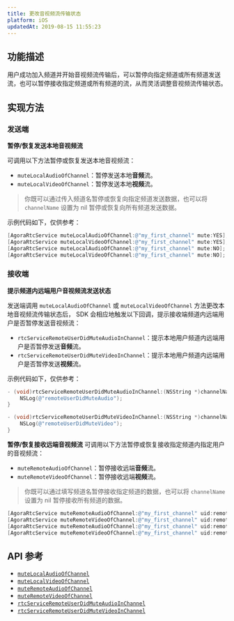 ```yaml
---
title: 更改音视频流传输状态
platform: iOS
updatedAt: 2019-08-15 11:55:23
---
```

## 功能描述
用户成功加入频道并开始音视频流传输后，可以暂停向指定频道或所有频道发送流，也可以暂停接收指定频道或所有频道的流，从而灵活调整音视频流传输状态。

## 实现方法
### 发送端

**暂停/恢复发送本地音视频流**

可调用以下方法暂停或恢复发送本地音视频流：

- `muteLocalAudioOfChannel`：暂停发送本地**音频**流。
- `muteLocalVideoOfChannel`：暂停发送本地**视频**流。

>你既可以通过传入频道名暂停或恢复向指定频道发送数据，也可以将 `channelName` 设置为 nil 暂停或恢复向所有频道发送数据。

示例代码如下，仅供参考：
~~~objective-c
[AgoraRtcService muteLocalAudioOfChannel:@"my_first_channel" mute:YES]; // Stop sending audio
[AgoraRtcService muteLocalVideoOfChannel:@"my_first_channel" mute:YES]; // Stop sending video
[AgoraRtcService muteLocalAudioOfChannel:@"my_first_channel" mute:NO]; // Start sending audio
[AgoraRtcService muteLocalVideoOfChannel:@"my_first_channel" mute:NO]; // Start sending video
~~~

### 接收端

**提示频道内远端用户音视频流发送状态**

发送端调用 `muteLocalAudioOfChannel` 或 `muteLocalVideoOfChannel` 方法更改本地音视频流传输状态后， SDK 会相应地触发以下回调，提示接收端频道内远端用户是否暂停发送音视频流：

* `rtcServiceRemoteUserDidMuteAudioInChannel`：提示本地用户频道内远端用户是否暂停发送**音频**流。
* `rtcServiceRemoteUserDidMuteVideoInChannel`：提示本地用户频道内远端用户是否暂停发送**视频**流。

示例代码如下，仅供参考：
~~~objective-c
- (void)rtcServiceRemoteUserDidMuteAudioInChannel:(NSString *)channelName uid:(uint32_t)uid muted:(BOOL)muted {
    NSLog(@"remoteUserDidMuteAudio");
}

- (void)rtcServiceRemoteUserDidMuteVideoInChannel:(NSString *)channelName uid:(uint32_t)uid muted:(BOOL)muted {
    NSLog(@"remoteUserDidMuteVideo");
}
~~~

**暂停/恢复接收远端音视频流**
可调用以下方法暂停或恢复接收指定频道内指定用户的音视频流：

* `muteRemoteAudioOfChannel`：暂停接收远端**音频**流。
* `muteRemoteVideoOfChannel`：暂停接收远端**视频**流。

>你既可以通过填写频道名暂停接收指定频道的数据，也可以将 `channelName` 设置为 nil 暂停接收所有频道的数据。

~~~objective-c
[AgoraRtcService muteRemoteAudioOfChannel:@"my_first_channel" uid:remoteUid mute:YES]; // Stop receiving audio from a remote user
[AgoraRtcService muteRemoteVideoOfChannel:@"my_first_channel" uid:remoteUid mute:YES]; // Stop receiving video from a remote user
[AgoraRtcService muteRemoteAudioOfChannel:@"my_first_channel" uid:remoteUid mute:NO]; // Start receiving audio from a remote user
[AgoraRtcService muteRemoteVideoOfChannel:@"my_first_channel" uid:remoteUid mute:NO]; // Start receiving video from a remote user
~~~

## API 参考
- [`muteLocalAudioOfChannel`](./API%20Reference/rtsa_oc/Classes/AgoraRtcService.html#//api/name/muteLocalAudioOfChannel:mute:)
- [`muteLocalVideoOfChannel`](./API%20Reference/rtsa_oc/Classes/AgoraRtcService.html#//api/name/muteLocalVideoOfChannel:mute:)
- [`muteRemoteAudioOfChannel`](./API%20Reference/rtsa_oc/Classes/AgoraRtcService.html#//api/name/muteRemoteAudioOfChannel:uid:mute:)
- [`muteRemoteVideoOfChannel`](./API%20Reference/rtsa_oc/Classes/AgoraRtcService.html#//api/name/muteRemoteVideoOfChannel:uid:mute:)
- [`rtcServiceRemoteUserDidMuteAudioInChannel`](./API%20Reference/rtsa_oc/Protocols/AgoraRtcServiceEvents.html#//api/name/rtcServiceRemoteUserDidMuteAudioInChannel:uid:muted:)
- [`rtcServiceRemoteUserDidMuteVideoInChannel`](./API%20Reference/rtsa_oc/Protocols/AgoraRtcServiceEvents.html#//api/name/rtcServiceDidReceiveVideoDataInChannel:uid:timestamp:codec:streamId:isKeyFrame:videoData:)
